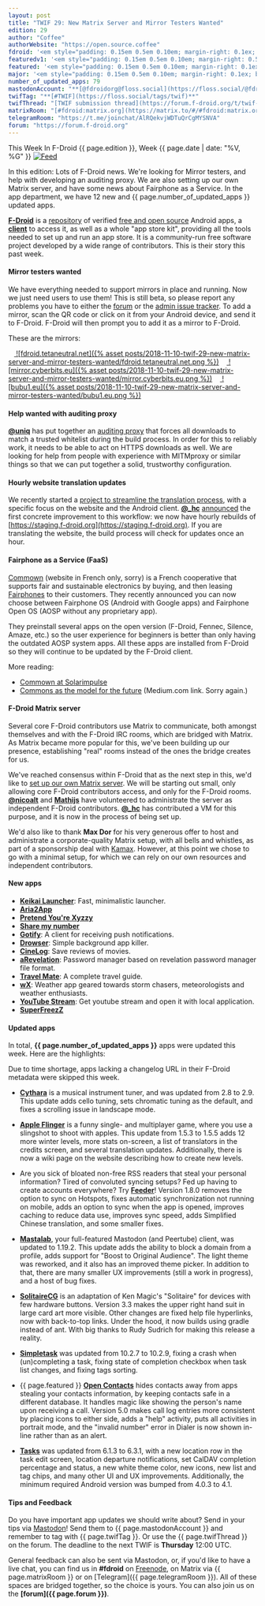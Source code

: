 ```yaml
---
layout: post
title: "TWIF 29: New Matrix Server and Mirror Testers Wanted"
edition: 29
author: "Coffee"
authorWebsite: "https://open.source.coffee"
fdroid: '<em style="padding: 0.15em 0.5em 0.10em; margin-right: 0.1ex; border-style: solid; border-width: medium; border-radius: 1em; color: #0d47a1; font-style: normal; font-weight: bold;">F-Droid</em>'
featuredv1: '<em style="padding: 0.15em 0.5em 0.10em; margin-right: 0.5ex; box-shadow: 0.1em 0.05em 0.1em rgba(0, 0, 0, 0.3); border-radius: 1em; color: black; background: linear-gradient(orange, yellow);">Featured</em>'
featured: '<em style="padding: 0.15em 0.5em 0.10em; margin-right: 0.1ex; border-style: solid; border-width: medium; border-radius: 1em; color: orange; font-style: normal; font-weight: bold;">Featured</em>'
major: '<em style="padding: 0.15em 0.5em 0.10em; margin-right: 0.1ex; border-style: solid; border-width: medium; border-radius: 1em; color: #8ab000; font-style: normal; font-weight: bold;">Major</em>'
number_of_updated_apps: 79
mastodonAccount: "**[@fdroidorg@floss.social](https://floss.social/@fdroidorg)**"
twifTag: "**[#TWIF](https://floss.social/tags/twif)**"
twifThread: "[TWIF submission thread](https://forum.f-droid.org/t/twif-submission-thread)"
matrixRoom: "[#fdroid:matrix.org](https://matrix.to/#/#fdroid:matrix.org)"
telegramRoom: "https://t.me/joinchat/AlRQekvjWDTuQrCgMYSNVA"
forum: "https://forum.f-droid.org"
---
```


This Week In F-Droid {{ page.edition }}, Week {{ page.date | date: "%V, %G" }} <a href="{{ site.baseurl }}/feed.xml"><img src="{% asset Feed-icon-16x16.png %}" alt="Feed"></a>

In this edition: Lots of F-Droid news. We're looking for Mirror testers, and help with developing an auditing proxy. We are also setting up our own Matrix server, and have some news about Fairphone as a Service. In the app department, we have 12 new and {{ page.number_of_updated_apps }} updated apps.
<!--more-->

**[F-Droid](https://f-droid.org/)** is a [repository](https://f-droid.org/packages/) of verified [free and open source](https://en.wikipedia.org/wiki/Free_and_open-source_software) Android apps, a **[client](https://f-droid.org/packages/org.fdroid.fdroid/)** to access it, as well as a whole "app store kit", providing all the tools needed to set up and run an app store. It is a community-run free software project developed by a wide range of contributors. This is their story this past week.

#### Mirror testers wanted

We have everything needed to support mirrors in place and running. Now we just need users to use them! This is still beta, so please report any problems you have to either the [forum](https://forum.f-droid.org/t/call-for-testing-add-a-mirror-as-a-source-for-your-f-droid/4490) or the [admin issue tracker](https://gitlab.com/fdroid/admin/issues). To add a mirror, scan the QR code or click on it from your Android device, and send it to F-Droid. F-Droid will then prompt you to add it as a mirror to F-Droid.

These are the mirrors:

&nbsp;&nbsp;&nbsp;<a href="https://fdroid.tetaneutral.net/fdroid/repo?fingerprint=43238D512C1E5EB2D6569F4A3AFBF5523418B82E0A3ED1552770ABB9A9C9CCAB">
![fdroid.tetaneutral.net]({% asset posts/2018-11-10-twif-29-new-matrix-server-and-mirror-testers-wanted/fdroid.tetaneutral.net.png %})</a>
&nbsp;&nbsp;&nbsp;<a href="https://mirror.cyberbits.eu/fdroid/repo?fingerprint=43238D512C1E5EB2D6569F4A3AFBF5523418B82E0A3ED1552770ABB9A9C9CCAB">
![mirror.cyberbits.eu]({% asset posts/2018-11-10-twif-29-new-matrix-server-and-mirror-testers-wanted/mirror.cyberbits.eu.png %})</a>
&nbsp;&nbsp;&nbsp;<a href="https://bubu1.eu/fdroid/repo?fingerprint=43238D512C1E5EB2D6569F4A3AFBF5523418B82E0A3ED1552770ABB9A9C9CCAB">
![bubu1.eu]({% asset posts/2018-11-10-twif-29-new-matrix-server-and-mirror-testers-wanted/bubu1.eu.png %})</a>

#### Help wanted with auditing proxy

**[@uniq](https://chaos.social/@uniq)** has put together an [auditing proxy](https://gitlab.com/fdroid/fdroidserver/issues/418) that forces all downloads to match a trusted whitelist during the build process. In order for this to reliably work, it needs to be able to act on HTTPS downloads as well. We are looking for help from people with experience with MITMproxy or similar things so that we can put together a solid, trustworthy configuration.

#### Hourly website translation updates

We recently started a [project to streamline the translation process](https://forum.f-droid.org/t/calling-all-translators-new-project-to-streamline-translation-process/3877), with a specific focus on the website and the Android client. **[@\_hc](https://forum.f-droid.org/u/hans)** [announced](https://forum.f-droid.org/t/calling-all-translators-new-project-to-streamline-translation-process/3877/38) the first concrete improvement to this workflow: we now have hourly rebuilds of [https://staging.f-droid.org](https://staging.f-droid.org). If you are translating the website, the build process will check for updates once an hour.

#### Fairphone as a Service (FaaS)

[Commown](https://commown.fr) (website in French only, sorry) is a French cooperative that supports fair and sustainable electronics by buying, and then leasing [Fairphones](https://www.fairphone.com/en/) to their customers. They recently announced you can now choose between Fairphone OS (Android with Google apps) and Fairphone Open OS (AOSP without any proprietary app).

They preinstall several apps on the open version (F-Droid, Fennec, Silence, Amaze, etc.) so the user experience for beginners is better than only having the outdated AOSP system apps. All these apps are installed from F-Droid so they will continue to be updated by the F-Droid client.

More reading:

* [Commown at Solarimpulse](https://solarimpulse.com/companies/commown)
* [Commons as the model for the future](https://medium.com/@myriamboure/commons-the-model-of-post-liberal-capitalism-55375f052a22) (Medium.com link. Sorry again.)

#### F-Droid Matrix server

Several core F-Droid contributors use Matrix to communicate, both amongst themselves and with the F-Droid IRC rooms, which are bridged with Matrix. As Matrix became more popular for this, we've been building up our presence, establishing "real" rooms instead of the ones the bridge creates for us.

We've reached consensus within F-Droid that as the next step in this, we'd like to [set up our own Matrix server](https://gitlab.com/fdroid/admin/issues/94). We will be starting out small, only allowing core F-Droid contributors access, and only for the F-Droid rooms. **[@nicoalt](https://forum.f-droid.org/u/nicoalt)** and **[Mathijs](https://forum.f-droid.org/u/mvgorcum)** have volunteered to administrate the server as independent F-Droid contributors. **[@\_hc](https://forum.f-droid.org/u/hans)** has contributed a VM for this purpose, and it is now in the process of being set up.

We'd also like to thank **Max Dor** for his very generous offer to host and administrate a corporate-quality Matrix setup, with all bells and whistles, as part of a sponsorship deal with [Kamax](https://www.kamax.io). However, at this point we chose to go with a minimal setup, for which we can rely on our own resources and independent contributors.

#### New apps

* **[Keikai Launcher](https://f-droid.org/packages/com.anpmech.launcher/)**: Fast, minimalistic launcher.
* **[Aria2App](https://f-droid.org/packages/com.gianlu.aria2app/)**
* **[Pretend You're Xyzzy](https://f-droid.org/packages/com.gianlu.pretendyourexyzzy/)**
* **[Share my number](https://f-droid.org/packages/com.github.characterdog.share_my_number/)**
* **[Gotify](https://f-droid.org/packages/com.github.gotify/)**: A client for receiving push notifications.
* **[Drowser](https://f-droid.org/packages/com.jarsilio.android.drowser/)**: Simple background app killer.
* **[CineLog](https://f-droid.org/packages/com.ulicae.cinelog/)**: Save reviews of movies.
* **[aRevelation](https://f-droid.org/packages/de.igloffstein.maik.aRevelation/)**: Password manager based on revelation password manager file format.
* **[Travel Mate](https://f-droid.org/packages/io.github.project_travel_mate/)**: A complete travel guide.
* **[wX](https://f-droid.org/packages/joshuatee.wx/)**: Weather app geared towards storm chasers, meteorologists and weather enthusiasts.
* **[YouTube Stream](https://f-droid.org/packages/org.thiolliere.youtubestream/)**: Get youtube stream and open it with local application.
* **[SuperFreezZ](https://f-droid.org/packages/superfreeze.tool.android/)**

#### Updated apps

In total, **{{ page.number_of_updated_apps }}** apps were updated this week. Here are the highlights:

Due to time shortage, apps lacking a changelog URL in their F-Droid metadata were skipped this week.

* **[Cythara](https://f-droid.org/packages/com.github.cythara/)** is a musical instrument tuner, and was updated from 2.8 to 2.9. This update adds cello tuning, sets chromatic tuning as the default, and fixes a scrolling issue in landscape mode.

* **[Apple Flinger](https://f-droid.org/packages/com.gitlab.ardash.appleflinger.android/)** is a funny single- and multiplayer game, where you use a slingshot to shoot with apples. This update from 1.5.3 to 1.5.5 adds 12 more winter levels, more stats on-screen, a list of translators in the credits screen, and several translation updates. Additionally, there is now a wiki page on the website describing how to create new levels.

* Are you sick of bloated non-free RSS readers that steal your personal information? Tired of convoluted syncing setups? Fed up having to create accounts everywhere? Try **[Feeder](https://f-droid.org/packages/com.nononsenseapps.feeder/)**! Version 1.8.0 removes the option to sync on Hotspots, fixes automatic synchronization not running on mobile, adds an option to sync when the app is opened, improves caching to reduce data use, improves sync speed, adds Simplified Chinese translation, and some smaller fixes.

* **[Mastalab](https://f-droid.org/packages/fr.gouv.etalab.mastodon/)**, your full-featured Mastodon (and Peertube) client, was updated to 1.19.2. This update adds the ability to block a domain from a profile, adds support for "Boost to Original Audience". The light theme was reworked, and it also has an improved theme picker. In addition to that, there are many smaller UX improvements (still a work in progress), and a host of bug fixes.

* **[SolitaireCG](https://f-droid.org/packages/net.sourceforge.solitaire_cg/)** is an adaptation of Ken Magic's "Solitaire" for devices with few hardware buttons. Version 3.3 makes the upper right hand suit in large card art more visible. Other changes are fixed help file hyperlinks, now with back-to-top links. Under the hood, it now builds using gradle instead of ant. With big thanks to Rudy Sudrich for making this release a reality.

* **[Simpletask](https://f-droid.org/packages/nl.mpcjanssen.simpletask/)** was updated from 10.2.7 to 10.2.9, fixing a crash when (un)completing a task, fixing state of completion checkbox when task list changes, and fixing tags sorting.

* {{ page.featured }} **[Open Contacts](https://f-droid.org/packages/opencontacts.open.com.opencontacts/)** hides contacts away from apps stealing your contacts information, by keeping contacts safe in a different database. It handles magic like showing the person's name upon receiving a call. Version 5.0 makes call log entries more consistent by placing icons to either side, adds a "help" activity, puts all activities in portrait mode, and the "invalid number" error in Dialer is now shown in-line rather than as an alert.

* **[Tasks](https://f-droid.org/packages/org.tasks/)** was updated from 6.1.3 to 6.3.1, with a new location row in the task edit screen, location departure notifications, set CalDAV completion percentage and status, a new white theme color, new icons, new list and tag chips, and many other UI and UX improvements. Additionally, the minimum required Android version was bumped from 4.0.3 to 4.1.

#### Tips and Feedback

Do you have important app updates we should write about? Send in your tips via [Mastodon](https://joinmastodon.org)! Send them to {{ page.mastodonAccount }} and remember to tag with {{ page.twifTag }}. Or use the {{ page.twifThread }} on the forum. The deadline to the next TWIF is **Thursday** 12:00 UTC.

General feedback can also be sent via Mastodon, or, if you'd like to have a live chat, you can find us in **#fdroid** on [Freenode](https://freenode.net), on Matrix via {{ page.matrixRoom }} or on [Telegram]({{ page.telegramRoom }}). All of these spaces are bridged together, so the choice is yours. You can also join us on the **[forum]({{ page.forum }})**.
